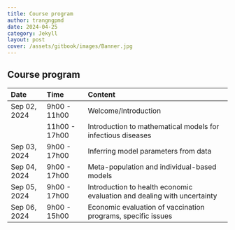 ```yaml
---
title: Course program
author: trangngpmd
date: 2024-04-25
category: Jekyll
layout: post
cover: /assets/gitbook/images/Banner.jpg
---
```


## Course program
<div class="table-wrapper" markdown="block">

|Date|Time|Content|
|:--|:--|:--|
|Sep 02, 2024|9h00 - 11h00|Welcome/Introduction|
||11h00 - 17h00|Introduction to mathematical models for infectious diseases|
|Sep 03, 2024|9h00 - 17h00|Inferring model parameters from data|
|Sep 04, 2024|9h00 - 17h00|Meta-population and individual-based models|
|Sep 05, 2024|9h00 - 17h00|Introduction to health economic evaluation and dealing with uncertainty|
|Sep 06, 2024|9h00 - 15h00|Economic evaluation of vaccination programs, specific issues|

</div>

